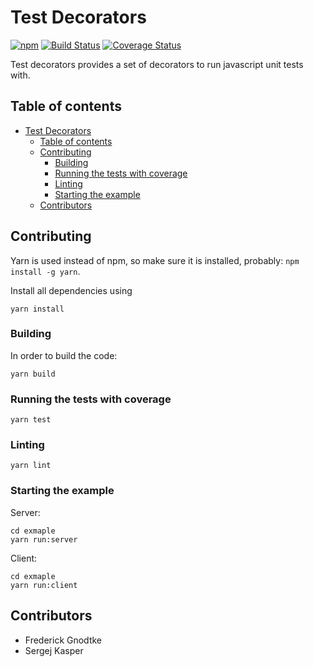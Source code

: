 # Test Decorators

[![npm](https://img.shields.io/npm/v/test-decorators.svg)](https://www.npmjs.com/package/test-decorators)
[![Build Status](https://travis-ci.org/Prior99/test-decorators.svg?branch=master)](https://travis-ci.org/Prior99/test-decorators)
[![Coverage Status](https://coveralls.io/repos/github/Prior99/test-decorators/badge.svg?branch=master)](https://coveralls.io/github/Prior99/test-decorators?branch=master)

Test decorators provides a set of decorators to run javascript unit tests with.

## Table of contents

 * [Test Decorators](#test-decorators)
     * [Table of contents](#table-of-contents)
     * [Contributing](#contributing)
         * [Building](#building)
         * [Running the tests with coverage](#running-the-tests-with-coverage)
         * [Linting](#linting)
         * [Starting the example](#starting-the-example)
     * [Contributors](#contributors)

## Contributing

Yarn is used instead of npm, so make sure it is installed, probably: `npm install -g yarn`.

Install all dependencies using

```
yarn install
```

### Building

In order to build the code:

```
yarn build
```

### Running the tests with coverage

```
yarn test
```

### Linting

```
yarn lint
```

### Starting the example

Server:

```
cd exmaple
yarn run:server
```

Client:

```
cd exmaple
yarn run:client
```

## Contributors

 - Frederick Gnodtke
 - Sergej Kasper
